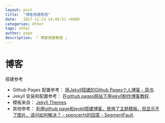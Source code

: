 ```yaml
---
layout: post
title:  "博客搭建教程"
date:   2017-11-23 14:49:51 +0800
categories: Other
tags: other
author: pepe
description: 『 博客搭建教程 』
---
```


博客
============
搭建参考



* Github Pages 配置参考： [用Jekyll搭建的Github Pages个人博客 - 简书](http://www.jianshu.com/p/88c9e72978b4).
* Jekyll 安装和配置参考： [在github pages网站下用jekyll制作博客教程](http://kresnik.wang/works/tech/2015/06/07/%E5%9C%A8github-pages%E7%BD%91%E7%AB%99%E4%B8%8B%E7%94%A8jekyll%E5%88%B6%E4%BD%9C%E5%8D%9A%E5%AE%A2%E6%95%99%E7%A8%8B.html).
* 模板来自： [Jekyll Themes](http://jekyllthemes.org/).
* 其他参考： [利用github page和jeykll搭建博客，使用了主题模板，但显示不了图片，请问如何解决？ - spencerht的回答 - SegmentFault](https://segmentfault.com/q/1010000011216900/a-1020000011217224).

